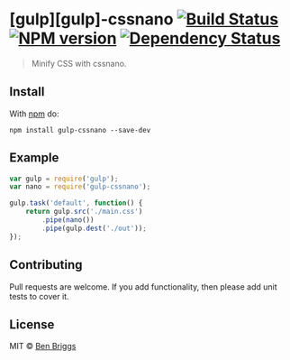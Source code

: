 # [gulp][gulp]-cssnano [![Build Status](https://travis-ci.org/ben-eb/gulp-cssnano.svg?branch=master)][ci] [![NPM version](https://badge.fury.io/js/gulp-cssnano.svg)][npm] [![Dependency Status](https://gemnasium.com/ben-eb/gulp-cssnano.svg)][deps]

> Minify CSS with cssnano.

## Install

With [npm](https://npmjs.org/package/gulp-cssnano) do:

```
npm install gulp-cssnano --save-dev
```

## Example

```js
var gulp = require('gulp');
var nano = require('gulp-cssnano');

gulp.task('default', function() {
    return gulp.src('./main.css')
        .pipe(nano())
        .pipe(gulp.dest('./out'));
});
```

## Contributing

Pull requests are welcome. If you add functionality, then please add unit tests
to cover it.

## License

MIT © [Ben Briggs](http://beneb.info)

[ci]:      https://travis-ci.org/ben-eb/gulp-cssnano
[deps]:    https://gemnasium.com/ben-eb/gulp-cssnano
[npm]:     http://badge.fury.io/js/gulp-cssnano
